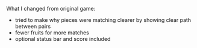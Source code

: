What I changed from original game:
 - tried to make why pieces were matching clearer by showing clear path between pairs
 - fewer fruits for more matches
 - optional status bar and score included

